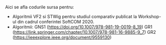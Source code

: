 Aici se afla codurile sursa pentru:
 - Algoritmii VF2 si STWig pentru studiul comparativ publicat la Workshop-ul din cadrul conferintei SoftCOM 2020.
 - Algoritmii:
    GNS1 (https://doi.org/10.1007/978-981-19-0019-8_19)
    GR1 (https://link.springer.com/chapter/10.1007/978-981-16-9885-9_7)
    GR2 (https://ieeexplore.ieee.org/document/9559130)

